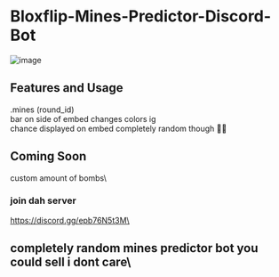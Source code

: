 # Bloxflip-Mines-Predictor-Discord-Bot

![image](https://user-images.githubusercontent.com/98252854/188293590-e06cf5df-64a1-4d41-b2c0-ae90f62e51a7.png)

## Features and Usage
.mines (round_id)\
bar on side of embed changes colors ig\
chance displayed on embed completely random though 🤷‍♂️

## Coming Soon
custom amount of bombs\
### join dah server
https://discord.gg/epb76N5t3M\
## completely random mines predictor bot you could sell i dont care\
